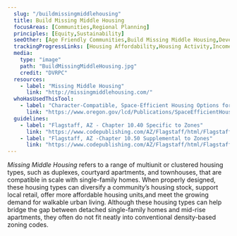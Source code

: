 ```yaml
---
  slug: "/buildmissingmiddlehousing"
  title: Build Missing Middle Housing
  focusAreas: [Communities,Regional Planning]
  principles: [Equity,Sustainability]
  seeOther: [Age Friendly Communities,Build Missing Middle Housing,Development without Displacement,Live/Work Zoning,Housing Maintenance and Rehabilitation Programs]
  trackingProgressLinks: [Housing Affordability,Housing Activity,Income Disparities,Population Growth]
  media: 
    type: "image"
    path: "BuildMissingMiddleHousing.jpg"
    credit: "DVRPC"
  resources: 
    - label: "Missing Middle Housing"
      link: "http://missingmiddlehousing.com/"  
  whoHasUsedThisTool: 
    - label: "Character-Compatible, Space-Efficient Housing Options for Single-Dwelling Neighborhoods, Oregon Department of  Environmental Quality (2016)"
      link: "https://www.oregon.gov/lcd/Publications/SpaceEfficientHousingReport_2016.pdf"
  guidelines: 
    - label: "Flagstaff, AZ - Chapter 10.40 Specific to Zones"
      link: "https://www.codepublishing.com/AZ/Flagstaff/html/Flagstaff10/Flagstaff1040000.html#10.40%20f"
    - label: "Flagstaff, AZ -Chapter 10.50 Supplemental to Zones"
      link: "https://www.codepublishing.com/AZ/Flagstaff/html/Flagstaff10/Flagstaff1050000.html#10.40%20f"
---
```


_Missing Middle Housing_ refers to a range of multiunit or clustered housing types, such as duplexes, courtyard apartments, and townhouses, that are compatible in scale with single-family homes. When properly designed, these housing types can diversify a community’s housing stock, support local retail, offer more affordable housing units,and meet the growing demand for walkable urban living. Although these housing types can help bridge the gap between detached single-family homes and mid-rise apartments, they often do not fit neatly into conventional density-based zoning codes.

